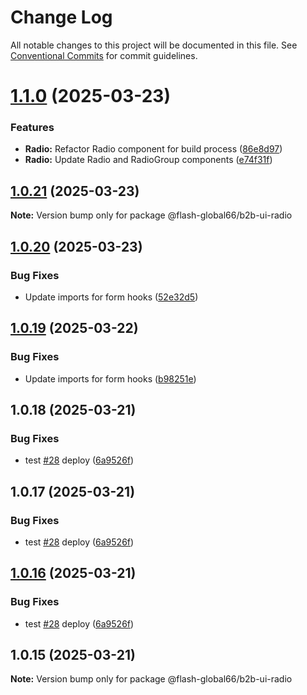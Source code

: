 # Change Log

All notable changes to this project will be documented in this file.
See [Conventional Commits](https://conventionalcommits.org) for commit guidelines.

# [1.1.0](https://github.com/Flash-Global66/b2b-ui-framework/compare/@flash-global66/b2b-ui-radio@1.0.21...@flash-global66/b2b-ui-radio@1.1.0) (2025-03-23)


### Features

* **Radio:** Refactor Radio component for build process ([86e8d97](https://github.com/Flash-Global66/b2b-ui-framework/commit/86e8d9706ea11ac6c66b32b97b582abd51bd9215))
* **Radio:** Update Radio and RadioGroup components ([e74f31f](https://github.com/Flash-Global66/b2b-ui-framework/commit/e74f31fcdec4b93e6513a78c626d539ce310f05f))





## [1.0.21](https://github.com/Flash-Global66/b2b-ui-framework/compare/@flash-global66/b2b-ui-radio@1.0.20...@flash-global66/b2b-ui-radio@1.0.21) (2025-03-23)

**Note:** Version bump only for package @flash-global66/b2b-ui-radio





## [1.0.20](https://github.com/Flash-Global66/b2b-ui-framework/compare/@flash-global66/b2b-ui-radio@1.0.19...@flash-global66/b2b-ui-radio@1.0.20) (2025-03-23)


### Bug Fixes

* Update imports for form hooks ([52e32d5](https://github.com/Flash-Global66/b2b-ui-framework/commit/52e32d5b408f066ad4ac3a3d0cd3b7dd610bcdd5))





## [1.0.19](https://github.com/Flash-Global66/b2b-ui-framework/compare/@flash-global66/b2b-ui-radio@1.0.18...@flash-global66/b2b-ui-radio@1.0.19) (2025-03-22)


### Bug Fixes

* Update imports for form hooks ([b98251e](https://github.com/Flash-Global66/b2b-ui-framework/commit/b98251e29930f1edb23229fd68659419272d3f09))





## 1.0.18 (2025-03-21)


### Bug Fixes

* test [#28](https://github.com/Flash-Global66/b2b-ui-framework/issues/28) deploy ([6a9526f](https://github.com/Flash-Global66/b2b-ui-framework/commit/6a9526f986d683e05284d289c3022e35e1c7a590))





## 1.0.17 (2025-03-21)


### Bug Fixes

* test [#28](https://github.com/Flash-Global66/b2b-ui-framework/issues/28) deploy ([6a9526f](https://github.com/Flash-Global66/b2b-ui-framework/commit/6a9526f986d683e05284d289c3022e35e1c7a590))





## [1.0.16](https://github.com/Flash-Global66/b2b-ui-framework/compare/@flash-global66/b2b-ui-radio@1.0.15...@flash-global66/b2b-ui-radio@1.0.16) (2025-03-21)


### Bug Fixes

* test [#28](https://github.com/Flash-Global66/b2b-ui-framework/issues/28) deploy ([6a9526f](https://github.com/Flash-Global66/b2b-ui-framework/commit/6a9526f986d683e05284d289c3022e35e1c7a590))





## 1.0.15 (2025-03-21)

**Note:** Version bump only for package @flash-global66/b2b-ui-radio
